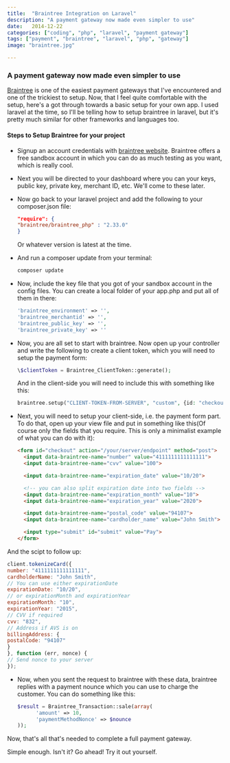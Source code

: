 ```yaml
---
title:  "Braintree Integration on Laravel"
description: "A payment gateway now made even simpler to use"
date:   2014-12-22
categories: ["coding", "php", "laravel", "payment gateway"]
tags: ["payment", "braintree", "laravel", "php", "gateway"]
image: "braintree.jpg"

---
```


### A payment gateway now made even simpler to use

[Braintree][braintreesite] is one of the easiest payment gateways that I've encountered and one of the trickiest to setup. Now, that I feel quite comfortable with the setup, here's a got through towards a basic setup for your own app. I used laravel at the time, so I'll be telling how to setup braintree in laravel, but it's pretty much similar for other frameworks and languages too.

#### Steps to Setup Braintree for your project

-   Signup an account credentials with [braintree website][braintreesite]. Braintree offers a free sandbox account in which you can do as much testing as you want, which is really cool.

-   Next you will be directed to your dashboard where you can your keys, public key, private key, merchant ID, etc. We'll come to these later.

-   Now go back to your laravel project and add the following to your composer.json file:

    ```json
    "require": {
    "braintree/braintree_php" : "2.33.0"
    }
    ```

    Or whatever version is latest at the time.

-   And run a composer update from your terminal:
    ```bash
    composer update
    ```

-   Now, include the key file that you got of your sandbox account in the config files. You can create a local folder of your app.php and put all of them in there:
    ```php
    'braintree_environment' => '',
    'braintree_merchantid' => '',
    'braintree_public_key' => '',
    'braintree_private_key' => ''
    ```

-   Now, you are all set to start with braintree. Now open up your controller and write the following to create a client token, which you will need to setup the payment form:
    ```php
    \$clientToken = Braintree_ClientToken::generate();
    ```

    And in the client-side you will need to include this with something like this:
    ```php
    braintree.setup("CLIENT-TOKEN-FROM-SERVER", "custom", {id: "checkout"});
    ```

-   Next, you will need to setup your client-side, i.e. the payment form part. To do that, open up your view file and put in something like this(Of course only the fields that you require. This is only a minimalist example of what you can do with it):
    ```html
    <form id="checkout" action="/your/server/endpoint" method="post">
      <input data-braintree-name="number" value="4111111111111111">
      <input data-braintree-name="cvv" value="100">

      <input data-braintree-name="expiration_date" value="10/20">

      <!-- you can also split expiration date into two fields -->
      <input data-braintree-name="expiration_month" value="10">
      <input data-braintree-name="expiration_year" value="2020">

      <input data-braintree-name="postal_code" value="94107">
      <input data-braintree-name="cardholder_name" value="John Smith">

      <input type="submit" id="submit" value="Pay">
    </form>
    ```

And the scipt to follow up:

```js
client.tokenizeCard({
number: "4111111111111111",
cardholderName: "John Smith",
// You can use either expirationDate
expirationDate: "10/20",
// or expirationMonth and expirationYear
expirationMonth: "10",
expirationYear: "2015",
// CVV if required
cvv: "832",
// Address if AVS is on
billingAddress: {
postalCode: "94107"
}
}, function (err, nonce) {
// Send nonce to your server
});
```

-   Now, when you sent the request to braintree with these data, braintree replies with a payment nounce which you can use to charge the customer. You can do something like this:
    ```php
    $result = Braintree_Transaction::sale(array(
          'amount' => 10,
          'paymentMethodNonce' => $nounce
    ));
    ```

Now, that's all that's needed to complete a full payment gateway.

Simple enough. Isn't it? Go ahead! Try it out yourself.

[braintreesite]: https://www.braintreepayments.com/
